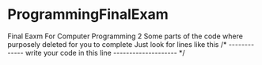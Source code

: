 # ProgrammingFinalExam
Final Eaxm For Computer Programming 2
Some parts of the code where purposely deleted for you to complete
Just look for lines like this
/*
 ------------- write your code in this line --------------------
 */
